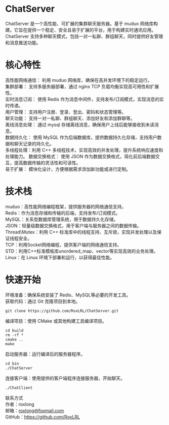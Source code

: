 # ChatServer
ChatServer 是一个高性能、可扩展的集群聊天服务器。基于 muduo 网络库构建。它旨在提供一个稳定、安全且易于扩展的平台，用于构建实时通讯应用。ChatServer 支持多种聊天模式，包括一对一私聊、群组聊天，同时提供好友管理和消息推送功能。

# 核心特性
高性能网络通信： 利用 muduo 网络库，确保在高并发环境下的稳定运行。\
集群部署： 支持多服务器部署，通过 nginx TCP 负载均衡实现高可用性和扩展性。\
实时消息订阅： 使用 Redis 作为消息中间件，支持发布/订阅模式，实现消息的实时传递。\
用户管理： 支持用户注册、登录、登出、密码和状态管理等。\
聊天功能： 支持一对一私聊、群组聊天、添加好友和添加群聊等。\
离线消息处理： 通过 mysql 存储离线消息，确保用户上线后能够接收到未读消息。\
数据持久化： 使用 MySQL 作为后端数据库，提供数据持久化存储，支持用户数据和聊天记录的持久化。\
多线程处理：利用 C++ 多线程技术，实现高效的并发处理，提升系统响应速度和处理能力。
数据交换格式： 使用 JSON 作为数据交换格式，简化前后端数据交互，提高数据传输的灵活性和可读性。\
易于扩展： 模块化设计，方便根据需求添加新功能或进行定制。

# 技术栈
muduo：高性能网络编程框架，提供服务器的网络通信支持。\
Redis：作为消息存储和传输的后端，支持发布/订阅模式。\
MySQL：关系型数据库管理系统，用于数据持久化存储。\
JSON：轻量级数据交换格式，用于客户端与服务器之间的数据传输。\
Thread\Mutex：利用 C++ 标准库中的线程支持、互斥锁，实现并发处理以及保证线程安全。\
TCP：利用Socket网络编程，提供客户端的网络通信支持。\
STD：利用C++标准模板库unordered_map、vector等实现高效的业务处理。\
Linux：在 Linux 环境下部署和运行，以获得最佳性能。

# 快速开始
环境准备：确保系统安装了 Redis、MySQL等必要的开发工具。\
获取代码：通过 Git 克隆项目到本地。
```
git clone https://github.com/RoxLRL/ChatServer.git
```
编译项目：使用 CMake 或其他构建工具编译项目。
```
cd build
rm -rf *
cmake ..
make
```
启动服务器：运行编译后的服务器程序。
```
cd bin
./ChatServer
```
连接客户端：使用提供的客户端程序连接服务器，开始聊天。
```
./ChatClient
```

联系方式\
作者：roxlong\
邮箱：roxlong@foxmail.com\
GitHub：https://github.com/RoxLRL
